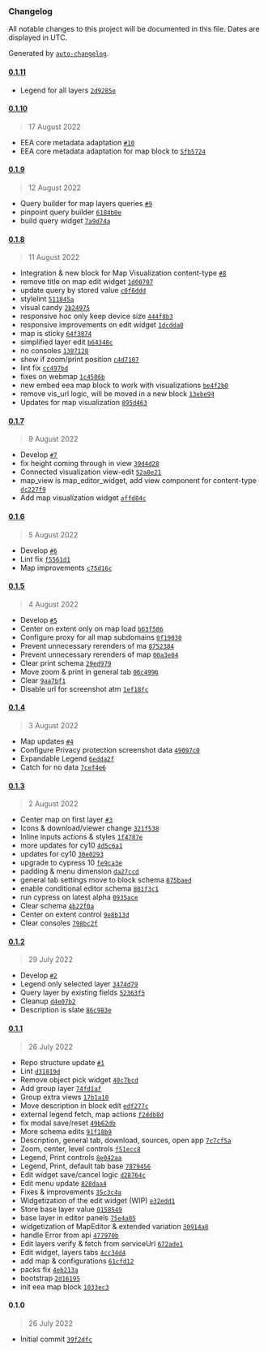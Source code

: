 ### Changelog

All notable changes to this project will be documented in this file. Dates are displayed in UTC.

Generated by [`auto-changelog`](https://github.com/CookPete/auto-changelog).

#### [0.1.11](https://github.com/eea/volto-eea-map/compare/0.1.10...0.1.11)

- Legend for all layers [`2d9285e`](https://github.com/eea/volto-eea-map/commit/2d9285e12ea512b7a1f24300ad2f7b3072e334d5)

#### [0.1.10](https://github.com/eea/volto-eea-map/compare/0.1.9...0.1.10)

> 17 August 2022

- EEA core metadata adaptation [`#10`](https://github.com/eea/volto-eea-map/pull/10)
- EEA core metadata adaptation for map block to [`5fb5724`](https://github.com/eea/volto-eea-map/commit/5fb5724164e1e9b1ae5143f9bd565c28118be253)

#### [0.1.9](https://github.com/eea/volto-eea-map/compare/0.1.8...0.1.9)

> 12 August 2022

- Query builder for map layers queries [`#9`](https://github.com/eea/volto-eea-map/pull/9)
- pinpoint query builder [`6184b0e`](https://github.com/eea/volto-eea-map/commit/6184b0e1dcee48e7d34bf56bc1c878438d07f987)
- build query widget [`7a9d74a`](https://github.com/eea/volto-eea-map/commit/7a9d74a6fdac32a8b424c5ca97edd42df436cbe2)

#### [0.1.8](https://github.com/eea/volto-eea-map/compare/0.1.7...0.1.8)

> 11 August 2022

- Integration & new block for Map Visualization content-type [`#8`](https://github.com/eea/volto-eea-map/pull/8)
- remove title on map edit widget [`1d00707`](https://github.com/eea/volto-eea-map/commit/1d0070716a743ea7f26c5f877b723492319fcecd)
- update query by stored value [`c0f6ddd`](https://github.com/eea/volto-eea-map/commit/c0f6dddadaaf28de5b9914214acf735a166fae88)
- stylelint [`511845a`](https://github.com/eea/volto-eea-map/commit/511845a319137dfe4e1c0c9846ee5ccb7656b32b)
- visual candy [`2b24975`](https://github.com/eea/volto-eea-map/commit/2b249758f30133d8080793e892d0771e9b63dea5)
- responsive hoc only keep device size [`444f8b3`](https://github.com/eea/volto-eea-map/commit/444f8b3df2dd58a1f1e5bd6c6a90c1e9919696a1)
- responsive improvements on edit widget [`1dcdda0`](https://github.com/eea/volto-eea-map/commit/1dcdda077f5aaa8ddd256d2bec2f1018a15e066d)
- map is sticky [`64f3874`](https://github.com/eea/volto-eea-map/commit/64f3874648f0ede23502998e9165e86538e44728)
- simplified layer edit [`b64348c`](https://github.com/eea/volto-eea-map/commit/b64348c962647cdfc48d3328c5effb3b02b6217c)
- no consoles [`1387128`](https://github.com/eea/volto-eea-map/commit/1387128037abb314798326fa3c47b52a13d0415f)
- show if zoom/print position [`c4d7107`](https://github.com/eea/volto-eea-map/commit/c4d7107e874616c2246ec883d07eb59fad76b21e)
- lint fix [`cc497bd`](https://github.com/eea/volto-eea-map/commit/cc497bd8fe61d8867b74a8a16bc4868ccf088d55)
- fixes on webmap [`1c4506b`](https://github.com/eea/volto-eea-map/commit/1c4506b227d3a0ad0f919e3ff826700304b0620a)
- new embed eea map block to work with visualizations [`be4f2b0`](https://github.com/eea/volto-eea-map/commit/be4f2b00f92ea9dedc359e8c2620a9a31f4b5b6b)
- remove vis_url logic, will be moved in a new block [`13ebe94`](https://github.com/eea/volto-eea-map/commit/13ebe94c6c339fc827c019aab0a698aa431c5b78)
- Updates for map visualization [`895d463`](https://github.com/eea/volto-eea-map/commit/895d46313e9b65c6a5f420284fb9459296ed83f4)

#### [0.1.7](https://github.com/eea/volto-eea-map/compare/0.1.6...0.1.7)

> 9 August 2022

- Develop [`#7`](https://github.com/eea/volto-eea-map/pull/7)
- fix height coming through in view [`39d4d28`](https://github.com/eea/volto-eea-map/commit/39d4d287a4fe86890f5fad8d9050130b496dfe70)
- Connected visualization view-edit [`52a8e21`](https://github.com/eea/volto-eea-map/commit/52a8e2187cb2e3a7db660ae4b6b5610c88be5083)
- map_view is map_editor_widget, add view component for content-type [`dc227f9`](https://github.com/eea/volto-eea-map/commit/dc227f9bbb259b59739a3694dc69f0fcca661137)
- Add map visualization widget [`affd84c`](https://github.com/eea/volto-eea-map/commit/affd84ca8753214c07f2f0756a13f08f5cf0a048)

#### [0.1.6](https://github.com/eea/volto-eea-map/compare/0.1.5...0.1.6)

> 5 August 2022

- Develop [`#6`](https://github.com/eea/volto-eea-map/pull/6)
- Lint fix [`f5561d1`](https://github.com/eea/volto-eea-map/commit/f5561d1581201bd635b4e53e8a46decaf684438f)
- Map improvements [`c75d16c`](https://github.com/eea/volto-eea-map/commit/c75d16c265136d9f676e194540e613bb742fb51b)

#### [0.1.5](https://github.com/eea/volto-eea-map/compare/0.1.4...0.1.5)

> 4 August 2022

- Develop [`#5`](https://github.com/eea/volto-eea-map/pull/5)
- Center on extent only on map load [`b63f586`](https://github.com/eea/volto-eea-map/commit/b63f586e0df68faa755bb0d25e297530e36ef7c9)
- Configure proxy for all map subdomains [`0f19030`](https://github.com/eea/volto-eea-map/commit/0f19030569e1f77b1ff7657669e876519712840f)
- Prevent unnecessary rerenders of ma [`8752384`](https://github.com/eea/volto-eea-map/commit/8752384b3bbd7b564a25b3e4347c47692106f556)
- Prevent unnecessary rerenders of map [`00a3e64`](https://github.com/eea/volto-eea-map/commit/00a3e64585748a36ef476b2d75540bdd43778486)
- Clear print schema [`29ed979`](https://github.com/eea/volto-eea-map/commit/29ed9795812d6673f8fb91ac73e53e4e132ed55a)
- Move zoom & print in general tab [`06c4996`](https://github.com/eea/volto-eea-map/commit/06c499651217715e1793d2a75fb72668dc1de223)
- Clear [`9aa7bf1`](https://github.com/eea/volto-eea-map/commit/9aa7bf1591b22a2941ce0f269ef133d687affc15)
- Disable url for screenshot atm [`1ef18fc`](https://github.com/eea/volto-eea-map/commit/1ef18fc8b7516c88c743cffb10b5eb340161d58d)

#### [0.1.4](https://github.com/eea/volto-eea-map/compare/0.1.3...0.1.4)

> 3 August 2022

- Map updates [`#4`](https://github.com/eea/volto-eea-map/pull/4)
- Configure Privacy protection screenshot data [`49097c0`](https://github.com/eea/volto-eea-map/commit/49097c0b7aa8657e626d5a49dd0eed84f5e71e78)
- Expandable Legend [`6edda2f`](https://github.com/eea/volto-eea-map/commit/6edda2fafd8a2a61f3f1f10c47a9ca5bb35a0355)
- Catch for no data [`7cef4e6`](https://github.com/eea/volto-eea-map/commit/7cef4e641650ede23e37ca9116130db1ef0a18db)

#### [0.1.3](https://github.com/eea/volto-eea-map/compare/0.1.2...0.1.3)

> 2 August 2022

- Center map on first layer [`#3`](https://github.com/eea/volto-eea-map/pull/3)
- Icons & download/viewer change [`321f538`](https://github.com/eea/volto-eea-map/commit/321f538e9582f9a12db3f64beb26588616e867e2)
- Inline inputs actions & styles [`1f4787e`](https://github.com/eea/volto-eea-map/commit/1f4787e3b3f0dc1328ff23cca2459db816188e3a)
- more updates for cy10 [`4d5c6a1`](https://github.com/eea/volto-eea-map/commit/4d5c6a1925413b44acc70b5ad3753378830dba2d)
- updates for cy10 [`30e0293`](https://github.com/eea/volto-eea-map/commit/30e0293ed79cad3cf3f62bcacd3c14a5627543bd)
- upgrade to cypress 10 [`fe9ca3e`](https://github.com/eea/volto-eea-map/commit/fe9ca3e6a98dd02c6b774f931fe73f18712e0e7b)
- padding & menu dimension [`da27ccd`](https://github.com/eea/volto-eea-map/commit/da27ccd2b0b42fb5c325a76bdde63e92216b1c93)
- general tab settings move to block schema [`075baed`](https://github.com/eea/volto-eea-map/commit/075baed1629964b40d355c8612498e02a16eedfc)
- enable conditional editor schema [`801f3c1`](https://github.com/eea/volto-eea-map/commit/801f3c1999b9b7373d1093d3835d62df8bd2fbca)
- run cypress on latest alpha [`0935ace`](https://github.com/eea/volto-eea-map/commit/0935aceedb0963b770aa9579c2c21a4f543513c3)
- Clear schema [`4b22f0a`](https://github.com/eea/volto-eea-map/commit/4b22f0aee58cca2bbcd2a8bee9864a01d65e7738)
- Center on extent control [`9e8b13d`](https://github.com/eea/volto-eea-map/commit/9e8b13dfd5bbfa5eb2419c54444a15fefa384de4)
- Clear consoles [`798bc2f`](https://github.com/eea/volto-eea-map/commit/798bc2fbf6f77ffadcedcf1e4666b315bc71ea6c)

#### [0.1.2](https://github.com/eea/volto-eea-map/compare/0.1.1...0.1.2)

> 29 July 2022

- Develop [`#2`](https://github.com/eea/volto-eea-map/pull/2)
- Legend only selected layer [`3474d79`](https://github.com/eea/volto-eea-map/commit/3474d7989321f656397c292bddc289f8f6329a8e)
- Query layer by existing fields [`52363f5`](https://github.com/eea/volto-eea-map/commit/52363f57a9ab4e49c7418e883bdf0c5bb30c1734)
- Cleanup [`d4e07b2`](https://github.com/eea/volto-eea-map/commit/d4e07b2fb89a5a27f5e4411047cb43e1c8add769)
- Description is slate [`86c983e`](https://github.com/eea/volto-eea-map/commit/86c983e7a4841ed07826c9015b70dbe931e9081a)

#### [0.1.1](https://github.com/eea/volto-eea-map/compare/0.1.0...0.1.1)

> 26 July 2022

- Repo structure update [`#1`](https://github.com/eea/volto-eea-map/pull/1)
- Lint [`d31819d`](https://github.com/eea/volto-eea-map/commit/d31819d98338fbc013dfd4506466e7c20b04aad5)
- Remove object pick widget [`40c7bcd`](https://github.com/eea/volto-eea-map/commit/40c7bcd2305bbab1c21919a0ae82af3eb628b09d)
- Add group layer [`74fd1af`](https://github.com/eea/volto-eea-map/commit/74fd1af2bce6347ce4a80758947e05b7c4a6d516)
- Group extra views [`17b1a10`](https://github.com/eea/volto-eea-map/commit/17b1a10052326ce8db34ebe1250a167b82b9d11c)
- Move description in block edit [`edf277c`](https://github.com/eea/volto-eea-map/commit/edf277c1cf8a8a438dca08e44b17164c1fdd25a5)
- external legend fetch, map actions [`f2ddb8d`](https://github.com/eea/volto-eea-map/commit/f2ddb8df5bb3a6c8761086497d2795c6e0df126d)
- fix modal save/reset [`49b62db`](https://github.com/eea/volto-eea-map/commit/49b62db597ff7e41cbcc1ef52730aff84457ae9f)
- More schema edits [`91f18b9`](https://github.com/eea/volto-eea-map/commit/91f18b9c23842f45509f0e8844639402bad22f8e)
- Description, general tab, download, sources, open app [`7c7cf5a`](https://github.com/eea/volto-eea-map/commit/7c7cf5ac16ccff5c2c52a6721eda658496de272e)
- Zoom, center, level controls [`f51ecc8`](https://github.com/eea/volto-eea-map/commit/f51ecc8c8a97a0b7615d1762dd662646b41c7d7e)
- Legend, Print controls [`8e042aa`](https://github.com/eea/volto-eea-map/commit/8e042aa1aa532516e8b2355d082760d96adaac57)
- Legend, Print, default tab base [`7879456`](https://github.com/eea/volto-eea-map/commit/787945637257606e826bea8b4ded2d073d6d4a5b)
- Edit widget save/cancel logic [`d28764c`](https://github.com/eea/volto-eea-map/commit/d28764cb65b84426c2df45e9b37ac0a0062788f2)
- Edit menu update [`828daa4`](https://github.com/eea/volto-eea-map/commit/828daa488221e774c93094ef3aeaa8a3b6543159)
- Fixes & improvements [`35c3c4a`](https://github.com/eea/volto-eea-map/commit/35c3c4a0b080b53929f5aa70b9936c2128d8f6ac)
- Widgetization of the edit widget (WIP) [`e32edd1`](https://github.com/eea/volto-eea-map/commit/e32edd139bbbb607b0ba02febda2bf211ae1c176)
- Store base layer value [`0158549`](https://github.com/eea/volto-eea-map/commit/01585491f828de1e591fd70f292fda1e679896ca)
- base layer in editor panels [`75e4a05`](https://github.com/eea/volto-eea-map/commit/75e4a059adf938f95b2bf21f4b9b7f30837a233c)
- widgetization of MapEditor & extended variation [`30914a8`](https://github.com/eea/volto-eea-map/commit/30914a86ebbcb2575e3209d6b2af8621fae2718c)
- handle Error from api [`477970b`](https://github.com/eea/volto-eea-map/commit/477970bfc9dc86acc3cca96ad0931ada3316fcd6)
- Edit layers verify & fetch from serviceUrl [`672ade1`](https://github.com/eea/volto-eea-map/commit/672ade112faf10394b463c91a07323d1fe78eb26)
- Edit widget, layers tabs [`4cc34d4`](https://github.com/eea/volto-eea-map/commit/4cc34d41bb0e227785076f033a941aeaf7c42ed8)
- add map & configurations [`61cfd12`](https://github.com/eea/volto-eea-map/commit/61cfd125b1a230682e817f3728af5379f104c410)
- packs fix [`4eb213a`](https://github.com/eea/volto-eea-map/commit/4eb213a11d95c468e76a5c76db9ae2ced29db6b8)
- bootstrap [`2d16195`](https://github.com/eea/volto-eea-map/commit/2d161953a4e20db079162130cd6f1bf2116c874a)
- init eea map block [`1033ec3`](https://github.com/eea/volto-eea-map/commit/1033ec3af09cc07807f983898a9c2ec63cbc81c6)

#### 0.1.0

> 26 July 2022

- Initial commit [`39f2dfc`](https://github.com/eea/volto-eea-map/commit/39f2dfcc5f60451930621e0238a11f710e233371)
